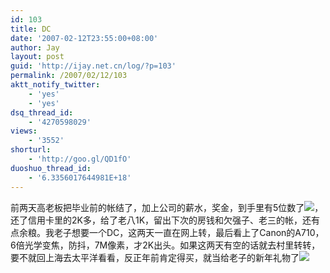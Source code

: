 ```yaml
---
id: 103
title: DC
date: '2007-02-12T23:55:00+08:00'
author: Jay
layout: post
guid: 'http://ijay.net.cn/log/?p=103'
permalink: /2007/02/12/103
aktt_notify_twitter:
    - 'yes'
    - 'yes'
dsq_thread_id:
    - '4270598029'
views:
    - '3552'
shorturl:
    - 'http://goo.gl/QD1fO'
duoshuo_thread_id:
    - '6.3356017644981E+18'
---
```


前两天高老板把毕业前的帐结了，加上公司的薪水，奖金，到手里有5位数了<img src="http://shared.live.com/VIf!VWmJbs6tK-ObyYk28Q/emoticons/smile_shades.gif" />，还了信用卡里的2K多，给了老八1K，留出下次的房钱和欠强子、老三的帐，还有点余粮。我老子想要一个DC，这两天一直在网上转，最后看上了Canon的A710，6倍光学变焦，防抖，7M像素，才2K出头。如果这两天有空的话就去村里转转，要不就回上海去太平洋看看，反正年前肯定得买，就当给老子的新年礼物了<img src="http://shared.live.com/VIf!VWmJbs6tK-ObyYk28Q/emoticons/present.gif" /><br />